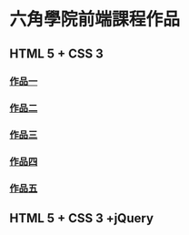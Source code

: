 <h1 style="color: blud; font-size: 30px;">六角學院前端課程作品</h1>

<h2>HTML 5 + CSS 3</h2>

<h3><a href="" target="_blank">作品一</a></h3>
<h3><a href="" target="_blank">作品二</a></h3>
<h3><a href="" target="_blank">作品三</a></h3>
<h3><a href="" target="_blank">作品四</a></h3>
<h3><a href="" target="_blank">作品五</a></h3>

<h2>HTML 5 + CSS 3 +jQuery</h2>

